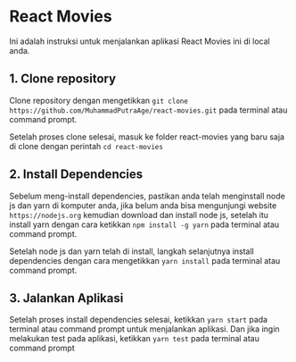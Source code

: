 # React Movies

Ini adalah instruksi untuk menjalankan aplikasi React Movies ini di local anda.

## 1. Clone repository

Clone repository dengan mengetikkan `git clone https://github.com/MuhammadPutraAge/react-movies.git` pada terminal atau command prompt.

Setelah proses clone selesai, masuk ke folder react-movies yang baru saja di clone dengan perintah `cd react-movies`

## 2. Install Dependencies

Sebelum meng-install dependencies, pastikan anda telah menginstall node js dan yarn di komputer anda, jika belum anda bisa mengunjungi website `https://nodejs.org` kemudian download dan install node js, setelah itu install yarn dengan cara ketikkan `npm install -g yarn` pada terminal atau command prompt.

Setelah node js dan yarn telah di install, langkah selanjutnya install dependencies dengan cara mengetikkan `yarn install` pada terminal atau command prompt.

## 3. Jalankan Aplikasi

Setelah proses install dependencies selesai, ketikkan `yarn start` pada terminal atau command prompt untuk menjalankan aplikasi. Dan jika ingin melakukan test pada aplikasi, ketikkan `yarn test` pada terminal atau command prompt
